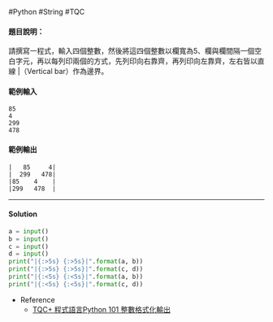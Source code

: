 #Python #String #TQC 
#### 題目說明：

請撰寫一程式，輸入四個整數，然後將這四個整數以欄寬為5、欄與欄間隔一個空白字元，再以每列印兩個的方式，先列印向右靠齊，再列印向左靠齊，左右皆以直線 |（Vertical bar）作為邊界。

#### 範例輸入

```
85
4
299
478
```

#### 範例輸出

```
|   85     4|
|  299   478|
|85    4    |
|299   478  |
```

---
#### Solution
```python linenums="1"
a = input()
b = input()
c = input()
d = input()
print("|{:>5s} {:>5s}|".format(a, b))
print("|{:>5s} {:>5s}|".format(c, d))
print("|{:<5s} {:<5s}|".format(a, b))
print("|{:<5s} {:<5s}|".format(c, d))
```

- Reference
	- [TQC+ 程式語言Python 101 整數格式化輸出](https://jbprogramnotes.com/2020/05/tqc-%e7%a8%8b%e5%bc%8f%e8%aa%9e%e8%a8%80python-101-%e6%95%b4%e6%95%b8%e6%a0%bc%e5%bc%8f%e5%8c%96%e8%bc%b8%e5%87%ba/)
